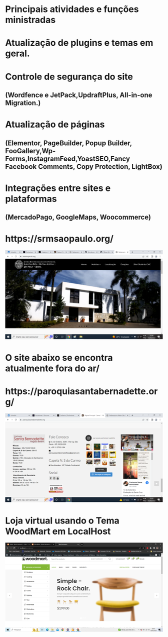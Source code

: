 
# Principais atividades e funções ministradas

# Atualização de plugins e temas em geral.

# Controle de segurança do site 
## (Wordfence e JetPack,UpdraftPlus, All-in-one Migration.)

# Atualização de páginas 
## (Elementor, PageBuilder, Popup Builder, FooGallery,Wp-Forms,InstagramFeed,YoastSEO,Fancy Facebook Comments, Copy Protection, LightBox)

# Integrações entre sites e plataformas
## (MercadoPago, GoogleMaps, Woocommerce)

<h1>https://srmsaopaulo.org/</h1>

![preview img](/preview.png)

#
#
#

<h1>O site abaixo se encontra atualmente fora do ar/</h1>
<h1>https://paroquiasantabernadette.org/</h1>


![preview img](/preview2.png)

#
#
#

<h1>Loja virtual usando o Tema WoodMart em LocalHost</h1>

![preview img](/preview3.png)


